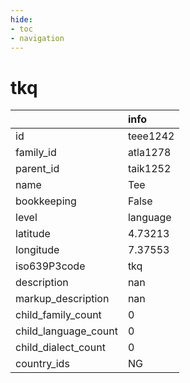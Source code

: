```yaml
---
hide:
- toc
- navigation
---
```

# tkq
|                      | info     |
|:---------------------|:---------|
| id                   | teee1242 |
| family_id            | atla1278 |
| parent_id            | taik1252 |
| name                 | Tee      |
| bookkeeping          | False    |
| level                | language |
| latitude             | 4.73213  |
| longitude            | 7.37553  |
| iso639P3code         | tkq      |
| description          | nan      |
| markup_description   | nan      |
| child_family_count   | 0        |
| child_language_count | 0        |
| child_dialect_count  | 0        |
| country_ids          | NG       |